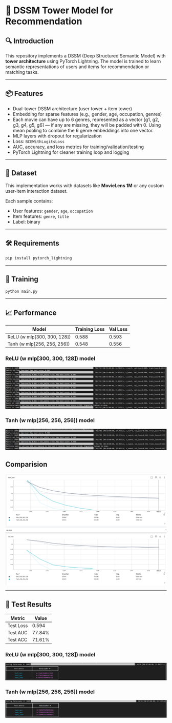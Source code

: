 # 📌 DSSM Tower Model for Recommendation

## 🔍 Introduction
This repository implements a DSSM (Deep Structured Semantic Model) with **tower architecture** using PyTorch Lightning. The model is trained to learn semantic representations of users and items for recommendation or matching tasks.

---

## 📦 Features

- Dual-tower DSSM architecture (user tower + item tower)
- Embedding for sparse features (e.g., gender, age, occupation, genres)
- Each movie can have up to 6 genres, represented as a vector [g1, g2, g3, g4, g5, g6] — if any are missing, they will be padded with 0. Using mean pooling to combine the 6 genre embeddings into one vector.
- MLP layers with dropout for regularization
- Loss: `BCEWithLogitsLoss`
- AUC, accuracy, and loss metrics for training/validation/testing
- PyTorch Lightning for cleaner training loop and logging

---

## 📁 Dataset

This implementation works with datasets like **MovieLens 1M** or any custom user-item interaction dataset.

Each sample contains:
- User features: `gender`, `age`, `occupation`
- Item features: `genre`, `title` 
- Label: binary 

---

## 🛠️ Requirements

```bash
pip install pytorch_lightning
```

---

## 🚀 Training

```bash
python main.py
```
---

## 📈 Performance
| Model  | Training Loss  | Val Loss |
|--------|----------------|----------|
| ReLU (w mlp[300, 300, 128]) | 0.588 | 0.593 |
| Tanh (w mlp[256, 256, 256]) | 0.548 | 0.556 |

### ReLU (w mlp[300, 300, 128]) model
![Out1](res/res_training.png)

### Tanh (w mlp[256, 256, 256]) model
![Out2](res/res_training_tanh.png)

## Comparision
![Out3](res/res_compare.png)

---

## 🧪 Test Results

| Metric  | Value  |
|---------|--------|
| Test Loss | 0.594 |
| Test AUC | 77.84% |
| Test ACC | 71.61% |

### ReLU (w mlp[300, 300, 128]) model
![Out4](res/res_test.png)

### Tanh (w mlp[256, 256, 256]) model
![Out5](res/res_test_tanh.png)
